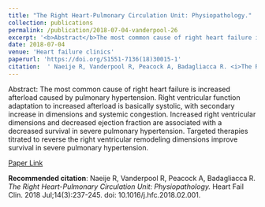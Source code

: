 ```yaml
--- 
title: "The Right Heart-Pulmonary Circulation Unit: Physiopathology." 
collection: publications 
permalink: /publication/2018-07-04-vanderpool-26 
excerpt: '<b>Abstract</b>The most common cause of right heart failure is increased afterload caused by pulmonary hypertension. Right ventricular function adaptation to increased afterload is basically systolic, with secondary increase in dimensions and systemic congestion. Increased right ventricular dimensions and decreased ejection fraction are associated with a decreased [...]' 
date: 2018-07-04 
venue: 'Heart failure clinics' 
paperurl: 'https://doi.org/S1551-7136(18)30015-1' 
citation:  ' Naeije R, Vanderpool R, Peacock A, Badagliacca R. <i>The Right Heart-Pulmonary Circulation Unit: Physiopathology.</i> Heart Fail Clin. 2018 Jul;14(3):237-245. doi: 10.1016/j.hfc.2018.02.001.' 
--- 
```

Abstract:  The most common cause of right heart failure is increased afterload caused by pulmonary hypertension. Right ventricular function adaptation to increased afterload is basically systolic, with secondary increase in dimensions and systemic congestion. Increased right ventricular dimensions and decreased ejection fraction are associated with a decreased survival in severe pulmonary hypertension. Targeted therapies titrated to reverse the right ventricular remodeling dimensions improve survival in severe pulmonary hypertension.  
 
[Paper Link](https://doi.org/S1551-7136(18)30015-1) 
 
<b>Recommended citation</b>:  Naeije R, Vanderpool R, Peacock A, Badagliacca R. <i>The Right Heart-Pulmonary Circulation Unit: Physiopathology.</i> Heart Fail Clin. 2018 Jul;14(3):237-245. doi: 10.1016/j.hfc.2018.02.001. 
